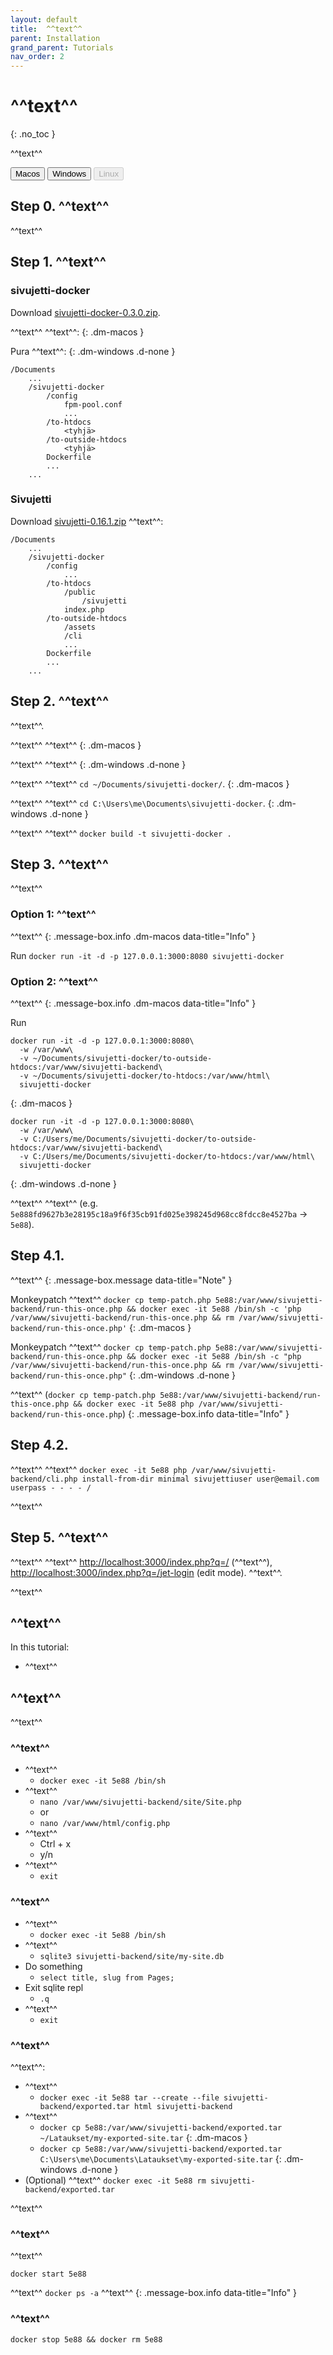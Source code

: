 ```yaml
---
layout: default
title:  ^^text^^
parent: Installation
grand_parent: Tutorials
nav_order: 2
---
```


# ^^text^^
{: .no_toc }

^^text^^

<div id="tutorial-os-selector" class="mb-6">
<button onclick="sivujettiDocs.showInstallationTutorialInstructionsFor(event, 'macos')" type="button" name="button" class="btn selected">Macos</button>
<button onclick="sivujettiDocs.showInstallationTutorialInstructionsFor(event, 'windows')" type="button" name="button" class="btn">Windows</button>
<button type="button" name="button" class="btn" disabled>Linux</button>
</div>

## Step 0. ^^text^^

^^text^^

## Step 1. ^^text^^

### sivujetti-docker

<span class="bg-highlight">Download</span> [sivujetti-docker-0.3.0.zip](https://github.com/sivujetti/sivujetti-docker/releases/download/sivujetti-docker-0.3.0/sivujetti-docker-0.3.0.zip).

<span class="bg-highlight">^^text^^</span> ^^text^^:
{: .dm-macos }

<span class="bg-highlight">Pura</span> ^^text^^:
{: .dm-windows .d-none }
```
/Documents
    ...
    /sivujetti-docker
        /config
            fpm-pool.conf
            ...
        /to-htdocs
            <tyhjä>
        /to-outside-htdocs
            <tyhjä>
        Dockerfile
        ...
    ...
```

### Sivujetti

<span class="bg-highlight">Download</span> [sivujetti-0.16.1.zip](https://github.com/sivujetti/sivujetti/releases/download/sivujetti-0.16.1/sivujetti-0.16.1.zip) ^^text^^:
```
/Documents
    ...
    /sivujetti-docker
        /config
            ...
        /to-htdocs
            /public
                /sivujetti
            index.php
        /to-outside-htdocs
            /assets
            /cli
            ...
        Dockerfile
        ...
    ...
```

## Step 2. ^^text^^

^^text^^.

<span class="bg-highlight">^^text^^</span> ^^text^^
{: .dm-macos }

<span class="bg-highlight">^^text^^</span> ^^text^^
{: .dm-windows .d-none }

<span class="bg-highlight">^^text^^</span> ^^text^^ `cd ~/Documents/sivujetti-docker/`.
{: .dm-macos }

<span class="bg-highlight">^^text^^</span> ^^text^^ `cd C:\Users\me\Documents\sivujetti-docker`.
{: .dm-windows .d-none }

<span class="bg-highlight">^^text^^</span> ^^text^^ `docker build -t sivujetti-docker .`

## Step 3. ^^text^^

^^text^^

### Option 1: ^^text^^

<div></div>

^^text^^
{: .message-box.info .dm-macos data-title="Info" }

<span class="bg-highlight">Run</span> `docker run -it -d -p 127.0.0.1:3000:8080 sivujetti-docker`

### Option 2: ^^text^^

<div></div>

^^text^^
{: .message-box.info .dm-macos data-title="Info" }

<span class="bg-highlight">Run</span>
```
docker run -it -d -p 127.0.0.1:3000:8080\
  -w /var/www\
  -v ~/Documents/sivujetti-docker/to-outside-htdocs:/var/www/sivujetti-backend\
  -v ~/Documents/sivujetti-docker/to-htdocs:/var/www/html\
  sivujetti-docker
```
{: .dm-macos }

```
docker run -it -d -p 127.0.0.1:3000:8080\
  -w /var/www\
  -v C:/Users/me/Documents/sivujetti-docker/to-outside-htdocs:/var/www/sivujetti-backend\
  -v C:/Users/me/Documents/sivujetti-docker/to-htdocs:/var/www/html\
  sivujetti-docker
```
{: .dm-windows .d-none }

<span class="bg-highlight">^^text^^</span> ^^text^^ (e.g. `5e888fd9627b3e28195c18a9f6f35cb91fd025e398245d968cc8fdcc8e4527ba` -> `5e88`).

## Step 4.1.

^^text^^
{: .message-box.message data-title="Note" }

<span class="bg-highlight">Monkeypatch</span> ^^text^^
`docker cp temp-patch.php 5e88:/var/www/sivujetti-backend/run-this-once.php && docker exec -it 5e88 /bin/sh -c 'php /var/www/sivujetti-backend/run-this-once.php && rm /var/www/sivujetti-backend/run-this-once.php'`
{: .dm-macos }

<span class="bg-highlight">Monkeypatch</span> ^^text^^
`docker cp temp-patch.php 5e88:/var/www/sivujetti-backend/run-this-once.php && docker exec -it 5e88 /bin/sh -c "php /var/www/sivujetti-backend/run-this-once.php && rm /var/www/sivujetti-backend/run-this-once.php"`
{: .dm-windows .d-none }

^^text^^ (`docker cp temp-patch.php 5e88:/var/www/sivujetti-backend/run-this-once.php && docker exec -it 5e88 php /var/www/sivujetti-backend/run-this-once.php`)
{: .message-box.info data-title="Info" }

## Step 4.2.

<span class="bg-highlight">^^text^^</span> ^^text^^ `docker exec -it 5e88 php /var/www/sivujetti-backend/cli.php install-from-dir minimal sivujettiuser user@email.com userpass - - - - /`

^^text^^

## Step 5. ^^text^^

<span class="bg-highlight">^^text^^</span> ^^text^^ [http://localhost:3000/index.php?q=/](http://localhost:3000/index.php?q=/) (^^text^^), [http://localhost:3000/index.php?q=/jet-login](http://localhost:3000/index.php?q=/jet-login) (edit mode). ^^text^^.

^^text^^

## ^^text^^

In this tutorial:

- ^^text^^

## ^^text^^
^^text^^

### ^^text^^

- ^^text^^
    - `docker exec -it 5e88 /bin/sh`
- ^^text^^
    - `nano /var/www/sivujetti-backend/site/Site.php`
    - or
    - `nano /var/www/html/config.php`
- ^^text^^
    - Ctrl + x
    - y/n
- ^^text^^
    - `exit`

### ^^text^^

- ^^text^^
    - `docker exec -it 5e88 /bin/sh`
- ^^text^^
    - `sqlite3 sivujetti-backend/site/my-site.db`
- Do something
    - `select title, slug from Pages;`
- Exit sqlite repl
    - `.q`
- ^^text^^
    - `exit`

### ^^text^^

^^text^^:

- ^^text^^
    - `docker exec -it 5e88 tar --create --file sivujetti-backend/exported.tar html sivujetti-backend`
- ^^text^^
    - `docker cp 5e88:/var/www/sivujetti-backend/exported.tar ~/Lataukset/my-exported-site.tar`
    {: .dm-macos }
    - `docker cp 5e88:/var/www/sivujetti-backend/exported.tar C:\Users\me\Documents\Lataukset\my-exported-site.tar`
    {: .dm-windows .d-none }
- (Optional) ^^text^^
    `docker exec -it 5e88 rm sivujetti-backend/exported.tar`

^^text^^

### ^^text^^

^^text^^

`docker start 5e88`

^^text^^ `docker ps -a` ^^text^^
{: .message-box.info data-title="Info" }

### ^^text^^

`docker stop 5e88 && docker rm 5e88`

<script src="/assets/js/sivujetti-docs.js"></script>
<script>sivujettiDocs.interactifyTabs()</script>
